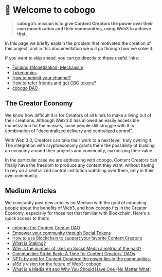 # 👋 Welcome to cobogo

> **cobogo's mission is to give Content Creators the power over their own monetization and their communities, using Web3 to achieve that.**&#x20;

In this page we briefly explain the problem that motivated the creation of this project, and in this documentation we will go through how we solve it.

If you want to skip ahead, you can go directly to these useful links:

* [Funding (Monetization) Mechanism](overview/how-it-works/funding-mechanism.md)
* [Tokenomics](tokenomics/supply-and-distribution.md)
* [How to submit your channel?](youtubers/getting-started.md)
* [How to refer friends and get CBG tokens?](youtubers/referral-program.md)
* [cobogo DAO](dao/introduction.md)

## The Creator Economy

We know how difficult it is for Creators of all kinds to make a living out of their creations. Although Web 2.0 has allowed an easily accessible monetization for the masses, some people still struggle with this combination of "decentralized delivery and centralized control".&#x20;

With Web 3.0, Creators can take their work to a next level, truly owning it. The integration with cryptoeconomy grants them the possibility of building an economy around their projects and community, maximizing their value.

In the particular case we are addressing with cobogo, Content Creators can finally have the freedom to produce any content they want, without having to rely on a centralized control institution watching over them, only in their own community.



## Medium Articles

We constantly post new articles on Medium with the goal of educating people about the benefits of Web3, and how cobogo fits in the Creator Economy, especially for those not that familiar with Blockchain. Here's a quick access to them:

* [cobogo: the Content Creator DAO](https://medium.com/@cobogosocial/cobogo-the-content-creator-dao-ca9fbde0782)
* [Empower your community through Social Tokens](https://medium.com/@cobogosocial/empower-your-community-through-social-tokens-504484800836)
* [How to use Blockchain to support your favorite Content Creators](https://medium.com/@cobogosocial/how-to-use-blockchain-to-support-your-favorite-content-creators-9ae2b04a0c38)
* [What is Staking?](https://medium.com/@cobogosocial/what-is-staking-286ded74e582)
* [Why is the number of likes on Social Media a metric of the past?](https://medium.com/@cobogosocial/why-is-the-number-of-likes-on-social-media-a-metric-of-the-past-ea1a2190a216)
* [Communities Strike Back: A Time for Content Creators' DAOs](https://medium.com/@cobogosocial/communities-strike-back-a-time-for-content-creators-daos-590a036e0497)
* [NFTs by and for Content Creators: the power lies in the communities. ](https://medium.com/@cobogosocial/nfts-by-and-for-content-creators-73839ab0b7cf)
* [a16z's vision for the future of Web3: cobogo](https://medium.com/@cobogosocial/a16zs-vision-for-the-future-of-web3-cobogo-e15dad2dea9d)
* [What is a Media Kit and Why You Should Have One (No Matter What)](https://medium.com/@cobogosocial/what-is-a-media-kit-and-why-you-should-have-one-no-matter-what-bf57f33d482c)

